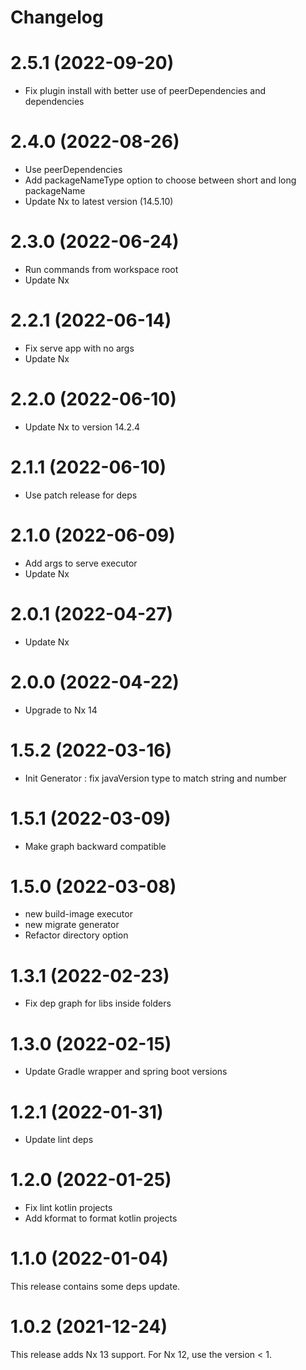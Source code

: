 # Changelog

# 2.5.1 (2022-09-20)

- Fix plugin install with better use of peerDependencies and dependencies

# 2.4.0 (2022-08-26)

- Use peerDependencies
- Add packageNameType option to choose between short and long packageName
- Update Nx to latest version (14.5.10)

# 2.3.0 (2022-06-24)

- Run commands from workspace root
- Update Nx

# 2.2.1 (2022-06-14)

- Fix serve app with no args
- Update Nx

# 2.2.0 (2022-06-10)

- Update Nx to version 14.2.4

# 2.1.1 (2022-06-10)

- Use patch release for deps

# 2.1.0 (2022-06-09)

- Add args to serve executor
- Update Nx

# 2.0.1 (2022-04-27)

- Update Nx

# 2.0.0 (2022-04-22)

- Upgrade to Nx 14

# 1.5.2 (2022-03-16)

- Init Generator : fix javaVersion type to match string and number

# 1.5.1 (2022-03-09)

- Make graph backward compatible

# 1.5.0 (2022-03-08)

- new build-image executor
- new migrate generator
- Refactor directory option

# 1.3.1 (2022-02-23)

- Fix dep graph for libs inside folders

# 1.3.0 (2022-02-15)

- Update Gradle wrapper and spring boot versions

# 1.2.1 (2022-01-31)

- Update lint deps

# 1.2.0 (2022-01-25)

- Fix lint kotlin projects
- Add kformat to format kotlin projects

# 1.1.0 (2022-01-04)

This release contains some deps update.

# 1.0.2 (2021-12-24)

This release adds Nx 13 support.
For Nx 12, use the version < 1.
